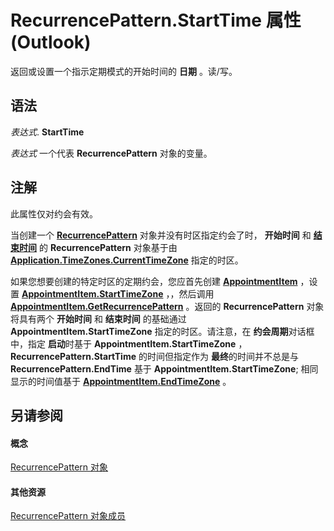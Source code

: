 
# RecurrencePattern.StartTime 属性 (Outlook)

返回或设置一个指示定期模式的开始时间的 **日期** 。读/写。


## 语法

 _表达式_. **StartTime**

 _表达式_ 一个代表 **RecurrencePattern** 对象的变量。


## 注解

此属性仅对约会有效。

当创建一个 **[RecurrencePattern](36c098f7-59fb-879a-5173-ed0260d13fa4.md)** 对象并没有时区指定约会了时， **开始时间** 和 **[结束时间](7babda13-9e57-4c80-1ab3-56025753ed9d.md)** 的 **RecurrencePattern** 对象基于由 **[Application.TimeZones.CurrentTimeZone](edd88919-3afb-1896-ffcc-f0de21035a5f.md)** 指定的时区。

如果您想要创建的特定时区的定期约会，您应首先创建 **[AppointmentItem](204a409d-654e-27aa-643a-8344c631b82d.md)** ，设置 **[AppointmentItem.StartTimeZone](3259fa91-5f6c-b899-9bfc-2ac669911271.md)** ，，然后调用 **[AppointmentItem.GetRecurrencePattern](a9f67c5b-a77f-4e34-e654-d12560a6dba0.md)** 。返回的 **RecurrencePattern** 对象将具有两个 **开始时间** 和 **结束时间** 的基础通过 **AppointmentItem.StartTimeZone** 指定的时区。请注意，在 **约会周期**对话框中，指定 **启动**时基于 **AppointmentItem.StartTimeZone** ， **RecurrencePattern.StartTime** 的时间但指定作为 **最终**的时间并不总是与 **RecurrencePattern.EndTime** 基于 **AppointmentItem.StartTimeZone**; 相同显示的时间值基于 **[AppointmentItem.EndTimeZone](8f33d93f-c0fe-fda1-608d-dec7fb86c732.md)** 。


## 另请参阅


#### 概念


[RecurrencePattern 对象](36c098f7-59fb-879a-5173-ed0260d13fa4.md)
#### 其他资源


[RecurrencePattern 对象成员](d282fdb2-2b6d-983d-fe5f-698113d35f89.md)